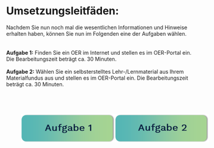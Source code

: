 # Umsetzungsleitfäden:
  
Nachdem Sie nun noch mal die wesentlichen Informationen und Hinweise erhalten haben, können Sie nun im Folgenden eine der Aufgaben wählen.
<br>
<br>
<br>
<b>Aufgabe 1:</b> Finden Sie ein OER im Internet und stellen es im OER-Portal ein. Die Bearbeitungszeit beträgt ca. 30 Minuten.
<br>
<br>
<b>Aufgabe 2:</b> Wählen Sie ein selbsterstelltes Lehr-/Lernmaterial aus Ihrem Materialfundus aus und stellen es im OER-Portal ein. Die Bearbeitungszeit beträgt ca. 30 Minuten. 

<br>

<div style="display:flex;justify-content:center;">
  <a href="#/task1">
    <img src="images/aufgabe1.svg" style="margin:40px"
      alt="Aufgabe 12: Finden Sie ein OER im Internet und stellen es im OER-Portal ein. Die Bearbeitungszeit beträgt ca. 30 Minuten." 
      titel="Aufgabe 12: Finden Sie ein OER im Internet und stellen es im OER-Portal ein. Die Bearbeitungszeit beträgt ca. 30 Minuten."/>
  </a>
  <a href="#/task2">
    <img src="images/aufgabe2.svg" style="margin:40px"
      alt="Aufgabe 2: Wählen Sie ein selbsterstelltes Lehr-/Lernmaterial aus Ihrem Materialfundus aus und stellen es im OER-Portal ein. Die Bearbeitungszeit beträgt ca. 30 Minuten." titel="Aufgabe 2: Wählen Sie ein selbsterstelltes Lehr-/Lernmaterial aus Ihrem Materialfundus aus und stellen es im OER-Portal ein. Die Bearbeitungszeit beträgt ca. 30 Minuten."/>
  </a>
</div>
